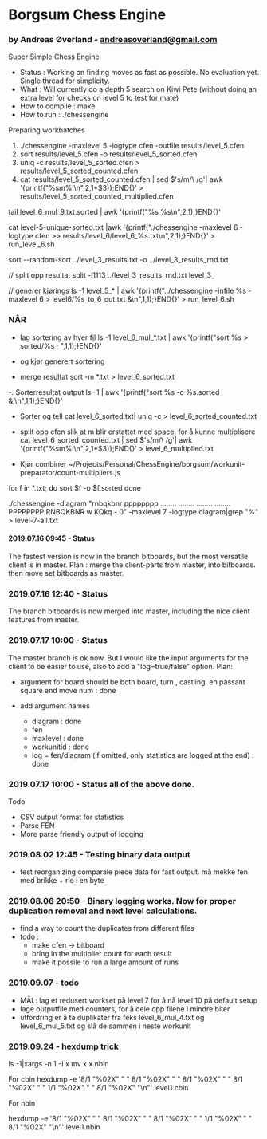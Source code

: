 # Borgsum Chess Engine
### by Andreas Øverland - andreasoverland@gmail.com



Super Simple Chess Engine

- Status : Working on finding moves as fast as possible. No evaluation yet. Single thread for simplicity.
- What : Will currently do a depth 5 search on Kiwi Pete (without doing an extra level for checks on level 5 to test for mate)
- How to compile : make
- How to run : ./chessengine

Preparing workbatches

1. ./chessengine -maxlevel 5 -logtype cfen -outfile results/level_5.cfen
2. sort results/level_5.cfen -o results/level_5_sorted.cfen
3. uniq -c results/level_5_sorted.cfen > results/level_5_sorted_counted.cfen
4. cat results/level_5_sorted_counted.cfen | sed $'s/m/\ /g'| awk '{printf("%sm%i\n",$2,$1*$3)};END{}' > results/level_5_sorted_counted_multiplied.cfen


tail level_6_mul_9.txt.sorted | awk '{printf("%s %s\n",$2,$1);}END{}'

cat level-5-unique-sorted.txt |awk '{printf("./chessengine -maxlevel 6 -logtype cfen >> results/level_6/level_6_%s.txt\n",$2,$1);}END{}' > run_level_6.sh

sort --random-sort ../level_3_results.txt -o ../level_3_results_rnd.txt

// split opp resultat
split -l1113  ../level_3_results_rnd.txt level_3_

// generer kjørings
ls -1 level_5_* | awk '{printf("../chessengine -infile %s -maxlevel 6 > level6/%s_to_6_out.txt &\n",$1,$1);}END{}' > run_level_6.sh

### NÅR
- lag sortering av hver fil
ls -1 level_6_mul_*.txt | awk '{printf("sort %s > sorted/%s ; ",$1,$1);}END{}'
- og kjør generert sortering

- merge resultat
sort -m *.txt > level_6_sorted.txt

-. Sorterresultat output
ls -1 | awk '{printf("sort %s -o %s.sorted &;\n",$1,$1);}END{}'

- Sorter og tell
cat level_6_sorted.txt| uniq -c > level_6_sorted_counted.txt

- split opp cfen slik at m blir erstattet med space, for å kunne multiplisere
cat level_6_sorted_counted.txt | sed $'s/m/\ /g'| awk '{printf("%sm%i\n",$2,$1*$3)};END{}' > level_6_multiplied.txt

- Kjør combiner
 ~/Projects/Personal/ChessEngine/borgsum/workunit-preparator/count-multipliers.js

for f in *.txt; do
sort $f -o $f.sorted
done


./chessengine -diagram "rnbqkbnr pppppppp ........ ........ ........ ........ PPPPPPPP RNBQKBNR w KQkq - 0" -maxlevel 7 -logtype diagram|grep "%" > level-7-all.txt


#### 2019.07.16 09:45 - Status
The fastest version is now in the branch bitboards, but the most versatile client is in master.
Plan : merge the client-parts from master, into bitboards. then move set bitboards as master.

### 2019.07.16 12:40 - Status
The branch bitboards is now merged into master, including the nice client features from master.

### 2019.07.17 10:00 - Status
The master branch is ok now. But I would like the input arguments for the client to be easier to use, also to add a "log=true/false" option.
Plan:
- argument for board should be both board, turn , castling, en passant square and move num : done

- add argument names
  - diagram : done
  - fen
  - maxlevel : done
  - workunitid : done
  - log = fen/diagram (if omitted, only statistics are logged at the end) : done


### 2019.07.17 10:00 - Status all of the above done.


Todo
- CSV output format for statistics
- Parse FEN
- More parse friendly output of logging

### 2019.08.02 12:45 - Testing binary data output
- test reorganizing comparale piece data for fast output. må mekke fen med brikke + rle i en byte

### 2019.08.06 20:50 - Binary logging works. Now for proper duplication removal and next level calculations.
- find a way to count the duplicates from different files
 - todo :
   - make cfen -> bitboard
   - bring in the multiplier count for each result
   - make it possile to run a large amount of runs



### 2019.09.07 - todo
- MÅL: lag et redusert workset på level 7 for å nå level 10 på default setup
- lage outputfile med counters, for å dele opp filene i mindre biter
- utfordring er å ta duplikater fra feks level_6_mul_4.txt og level_6_mul_5.txt og slå de sammen i neste workunit


### 2019.09.24 - hexdump trick

 ls -1|xargs -n 1 -I x mv x x.nbin

For cbin
hexdump -e '8/1 "%02X" " " 8/1 "%02X" " " 8/1 "%02X" " " 8/1 "%02X" " " 1/1 "%02X" " " 8/1 "%02X" "\n"'  level1.cbin

For nbin

hexdump -e '8/1 "%02X" " " 8/1 "%02X" " " 8/1 "%02X" " " 1/1 "%02X" " " 8/1 "%02X" "\n"'  level1.nbin
